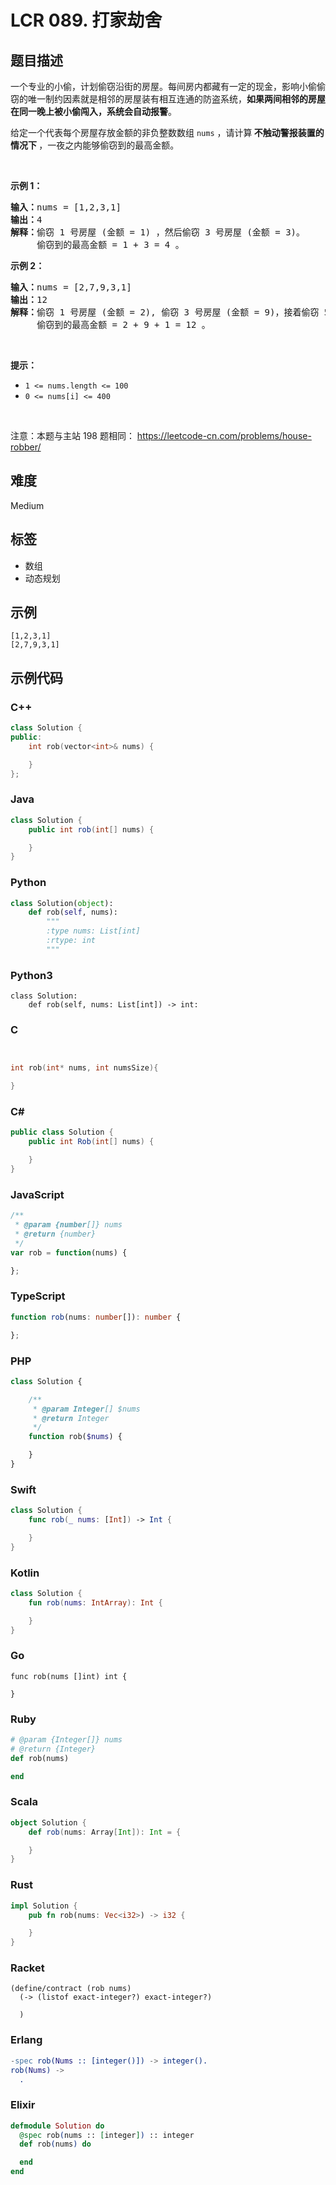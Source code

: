 # LCR 089. 打家劫舍

## 题目描述

<p>一个专业的小偷，计划偷窃沿街的房屋。每间房内都藏有一定的现金，影响小偷偷窃的唯一制约因素就是相邻的房屋装有相互连通的防盗系统，<strong>如果两间相邻的房屋在同一晚上被小偷闯入，系统会自动报警</strong>。</p>

<p>给定一个代表每个房屋存放金额的非负整数数组 <code>nums</code>&nbsp;，请计算<strong>&nbsp;不触动警报装置的情况下 </strong>，一夜之内能够偷窃到的最高金额。</p>

<p>&nbsp;</p>

<p><strong>示例 1：</strong></p>

<pre>
<strong>输入：</strong>nums =<strong> </strong>[1,2,3,1]
<strong>输出：</strong>4
<strong>解释：</strong>偷窃 1 号房屋 (金额 = 1) ，然后偷窃 3 号房屋 (金额 = 3)。
&nbsp;    偷窃到的最高金额 = 1 + 3 = 4 。</pre>

<p><strong>示例 2：</strong></p>

<pre>
<strong>输入：</strong>nums =<strong> </strong>[2,7,9,3,1]
<strong>输出：</strong>12
<strong>解释：</strong>偷窃 1 号房屋 (金额 = 2), 偷窃 3 号房屋 (金额 = 9)，接着偷窃 5 号房屋 (金额 = 1)。
&nbsp;    偷窃到的最高金额 = 2 + 9 + 1 = 12 。
</pre>

<p>&nbsp;</p>

<p><strong>提示：</strong></p>

<ul>
	<li><code>1 &lt;= nums.length &lt;= 100</code></li>
	<li><code>0 &lt;= nums[i] &lt;= 400</code></li>
</ul>

<p>&nbsp;</p>

<p><meta charset="UTF-8" />注意：本题与主站 198&nbsp;题相同：&nbsp;<a href="https://leetcode-cn.com/problems/house-robber/">https://leetcode-cn.com/problems/house-robber/</a></p>


## 难度

Medium

## 标签

- 数组
- 动态规划

## 示例

```
[1,2,3,1]
[2,7,9,3,1]
```

## 示例代码

### C++

```cpp
class Solution {
public:
    int rob(vector<int>& nums) {

    }
};
```

### Java

```java
class Solution {
    public int rob(int[] nums) {

    }
}
```

### Python

```python
class Solution(object):
    def rob(self, nums):
        """
        :type nums: List[int]
        :rtype: int
        """
```

### Python3

```python3
class Solution:
    def rob(self, nums: List[int]) -> int:
```

### C

```c


int rob(int* nums, int numsSize){

}
```

### C#

```csharp
public class Solution {
    public int Rob(int[] nums) {

    }
}
```

### JavaScript

```javascript
/**
 * @param {number[]} nums
 * @return {number}
 */
var rob = function(nums) {

};
```

### TypeScript

```typescript
function rob(nums: number[]): number {

};
```

### PHP

```php
class Solution {

    /**
     * @param Integer[] $nums
     * @return Integer
     */
    function rob($nums) {

    }
}
```

### Swift

```swift
class Solution {
    func rob(_ nums: [Int]) -> Int {

    }
}
```

### Kotlin

```kotlin
class Solution {
    fun rob(nums: IntArray): Int {

    }
}
```

### Go

```golang
func rob(nums []int) int {

}
```

### Ruby

```ruby
# @param {Integer[]} nums
# @return {Integer}
def rob(nums)

end
```

### Scala

```scala
object Solution {
    def rob(nums: Array[Int]): Int = {

    }
}
```

### Rust

```rust
impl Solution {
    pub fn rob(nums: Vec<i32>) -> i32 {

    }
}
```

### Racket

```racket
(define/contract (rob nums)
  (-> (listof exact-integer?) exact-integer?)

  )
```

### Erlang

```erlang
-spec rob(Nums :: [integer()]) -> integer().
rob(Nums) ->
  .
```

### Elixir

```elixir
defmodule Solution do
  @spec rob(nums :: [integer]) :: integer
  def rob(nums) do

  end
end
```

